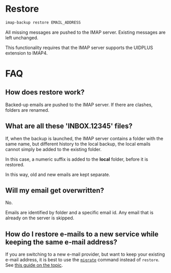# Restore

```sh
imap-backup restore EMAIL_ADDRESS
```

All missing messages are pushed to the IMAP server.
Existing messages are left unchanged.

This functionality requires that the IMAP server supports the UIDPLUS
extension to IMAP4.

# FAQ

## How does restore work?

Backed-up emails are pushed to the IMAP server.
If there are clashes, folders are renamed.

## What are all these 'INBOX.12345' files?

If, when the backup is launched, the IMAP server contains a folder with
the same name, but different history to the local backup, the local
emails cannot simply be added to the existing folder.

In this case, a numeric suffix is added to the **local** folder,
before it is restored.

In this way, old and new emails are kept separate.

## Will my email get overwritten?

No.

Emails are identified by folder and a specific email id. Any email that
is already on the server is skipped.

## How do I restore e-mails to a new service while keeping the same e-mail address?

If you are switching to a new e-mail provider,
but want to keep your existing e-mail address,
it is best to use the [`migrate`](/docs/commands/migrate.md)
command instead of `restore`.
See [this guide on the topic](/docs/migrate-server-keep-address.md).
